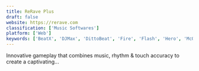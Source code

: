```yaml
---
title: ReRave Plus
draft: false 
website: https://rerave.com
classification: ['Music Softwares']
platform: ['Web']
keywords: ['BeatX', 'DJMax', 'DittoBeat', 'Fire', 'Flash', 'Hero', 'McOsu', 'StepMania', 'VOEZ']
---
```

Innovative gameplay that combines music, rhythm & touch accuracy to create a captivating...